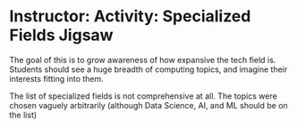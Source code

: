 # Instructor: Activity: Specialized Fields Jigsaw

The goal of this is to grow awareness of how expansive the tech field is. Students should see a huge breadth of computing topics, and imagine their interests fitting into them.

The list of specialized fields is not comprehensive at all. The topics were chosen vaguely arbitrarily (although Data Science, AI, and ML should be on the list)
